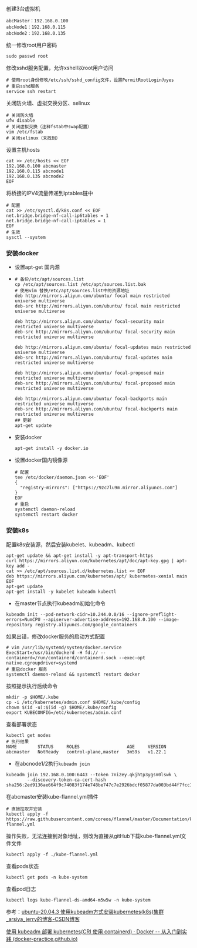 创建3台虚拟机

```
abcMaster：192.168.0.100
abcNode1：192.168.0.115
abcNode2：192.168.0.135
```

统一修改root用户密码

```
sudo passwd root
```

修改sshd服务配置，允许xshell以root用户访问

```
# 使用root身份修改/etc/ssh/sshd_config文件，设置PermitRootLogin为yes
# 重启sshd服务
service ssh restart
```

关闭防火墙、虚拟交换分区、selinux

```
# 关闭防火墙
ufw disable
# 关闭虚拟交换（注释fstab中swap配置）
vim /etc/fstab
# 关闭selinux（未找到）
```

设置主机hosts

```
cat >> /etc/hosts << EOF
192.168.0.100 abcmaster
192.168.0.115 abcnode1
192.168.0.135 abcnode2
EOF
```

将桥接的IPV4流量传递到iptables链中

```
# 配置
cat >> /etc/sysctl.d/k8s.conf << EOF
net.bridge.bridge-nf-call-ip6tables = 1
net.bridge.bridge-nf-call-iptables = 1
EOF
# 生效
sysctl --system
```

### 安装docker

- 设置apt-get 国内源

- ```
  # 备份/etc/apt/sources.list
  cp /etc/apt/sources.list /etc/apt/sources.list.bak
  # 使用vim 替换/etc/apt/sources.list中的资源地址
  deb http://mirrors.aliyun.com/ubuntu/ focal main restricted universe multiverse
  deb-src http://mirrors.aliyun.com/ubuntu/ focal main restricted universe multiverse
  
  deb http://mirrors.aliyun.com/ubuntu/ focal-security main restricted universe multiverse
  deb-src http://mirrors.aliyun.com/ubuntu/ focal-security main restricted universe multiverse
  
  deb http://mirrors.aliyun.com/ubuntu/ focal-updates main restricted universe multiverse
  deb-src http://mirrors.aliyun.com/ubuntu/ focal-updates main restricted universe multiverse
  
  deb http://mirrors.aliyun.com/ubuntu/ focal-proposed main restricted universe multiverse
  deb-src http://mirrors.aliyun.com/ubuntu/ focal-proposed main restricted universe multiverse
  
  deb http://mirrors.aliyun.com/ubuntu/ focal-backports main restricted universe multiverse
  deb-src http://mirrors.aliyun.com/ubuntu/ focal-backports main restricted universe multiverse
  ## 更新
  apt-get update
  ```

- 安装docker

  ```
  apt-get install -y docker.io
  ```

- 设置docker国内镜像源

  ```
  # 配置
  tee /etc/docker/daemon.json <<-'EOF'
  {
    "registry-mirrors": ["https://9zc7lu9m.mirror.aliyuncs.com"]
  }
  EOF
  # 重启
  systemctl daemon-reload
  systemctl restart docker
  ```



### 安装k8s

配置k8s安装源，然后安装kubelet、kubeadm、kubectl

```
apt-get update && apt-get install -y apt-transport-https
curl https://mirrors.aliyun.com/kubernetes/apt/doc/apt-key.gpg | apt-key add - 
cat >> /etc/apt/sources.list.d/kubernetes.list << EOF
deb https://mirrors.aliyun.com/kubernetes/apt/ kubernetes-xenial main
EOF  
apt-get update
apt-get install -y kubelet kubeadm kubectl
```

- 在master节点执行kubeadm初始化命令

```
kubeadm init --pod-network-cidr=10.244.0.0/16 --ignore-preflight-errors=NumCPU --apiserver-advertise-address=192.168.0.100 --image-repository registry.aliyuncs.com/google_containers
```



如果出错，修改docker服务的启动方式配置

```
# vim /usr/lib/systemd/system/docker.service
ExecStart=/usr/bin/dockerd -H fd:// --containerd=/run/containerd/containerd.sock --exec-opt native.cgroupdriver=systemd
# 重启docker 服务
systemctl daemon-reload && systemctl restart docker
```



按照提示执行后续命令

```
mkdir -p $HOME/.kube
cp -i /etc/kubernetes/admin.conf $HOME/.kube/config
chown $(id -u):$(id -g) $HOME/.kube/config
export KUBECONFIG=/etc/kubernetes/admin.conf

```



查看部署状态

```
kubectl get nodes
# 执行结果
NAME        STATUS     ROLES                  AGE     VERSION
abcmaster   NotReady   control-plane,master   3m59s   v1.22.1
```

- 在abcnode1/2执行`kubeadm join`

```
kubeadm join 192.168.0.100:6443 --token 7ni2ey.qkjhtp3ygsn0lswk \
        --discovery-token-ca-cert-hash sha256:2ed9136ae664f9c74083f174e748be747c7e2926bdcf05877da003bd44f7fcc1
```



在abcmaster安装kube-flannel.yml插件

```
# 直接拉取并安装
kubectl apply -f https://raw.githubusercontent.com/coreos/flannel/master/Documentation/kube-flannel.yml
```

操作失败，无法连接到对象地址，则改为直接从gitHub下载kube-flannel.yml文件文件

```
kubectl apply -f ./kube-flannel.yml
```



查看pods状态

```
kubectl get pods -n kube-system
```



查看pod日志

```
kubectl logs kube-flannel-ds-amd64-m5w5w -n kube-system
```



参考：[ubuntu-20.04.3 使用kubeadm方式安装kubernetes(k8s)集群_arsiya_jerry的博客-CSDN博客](https://blog.csdn.net/arsiya_jerry/article/details/120322207)

[使用 kubeadm 部署 kubernetes(CRI 使用 containerd) · Docker -- 从入门到实践 (docker-practice.github.io)](https://docker-practice.github.io/zh-cn/kubernetes/setup/kubeadm.html)

